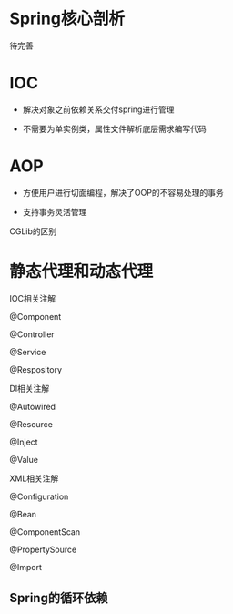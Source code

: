 # Spring核心剖析



待完善

<!--more-->

# IOC

- 解决对象之前依赖关系交付spring进行管理

- 不需要为单实例类，属性文件解析底层需求编写代码

# AOP

- 方便用户进行切面编程，解决了OOP的不容易处理的事务

- 支持事务灵活管理

CGLib的区别


# 静态代理和动态代理


IOC相关注解

@Component

@Controller

@Service

@Respository

DI相关注解

@Autowired

@Resource

@Inject

@Value

XML相关注解

@Configuration

@Bean

@ComponentScan

@PropertySource

@Import


## Spring的循环依赖